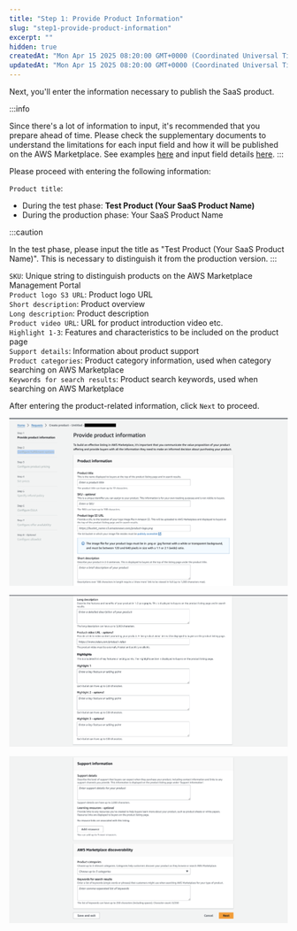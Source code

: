 ```yaml
---
title: "Step 1: Provide Product Information"
slug: "step1-provide-product-information"
excerpt: ""
hidden: true
createdAt: "Mon Apr 15 2025 08:20:00 GMT+0000 (Coordinated Universal Time)"
updatedAt: "Mon Apr 15 2025 08:20:00 GMT+0000 (Coordinated Universal Time)"
---
```

Next, you'll enter the information necessary to publish the SaaS product.

:::info

Since there's a lot of information to input, it's recommended that you prepare ahead of time. Please check the supplementary documents to understand the limitations for each input field and how it will be published on the AWS Marketplace. See examples [here](/docs/part-4/aws-marketplace-integration/supplementary/supplementary-1) and input field details [here](/docs/part-4/aws-marketplace-integration/supplementary/supplementary-2).
:::

Please proceed with entering the following information:

`Product title`:
  - During the test phase: **Test Product (Your SaaS Product Name)**  
  - During the production phase: Your SaaS Product Name

:::caution

In the test phase, please input the title as "Test Product (Your SaaS Product Name)". This is necessary to distinguish it from the production version.
:::

`SKU`: Unique string to distinguish products on the AWS Marketplace Management Portal  
`Product logo S3 URL`: Product logo URL  
`Short description`: Product overview  
`Long description`: Product description  
`Product video URL`: URL for product introduction video etc.  
`Highlight 1-3`: Features and characteristics to be included on the product page  
`Support details`: Information about product support  
`Product categories`: Product category information, used when category searching on AWS Marketplace  
`Keywords for search results`: Product search keywords, used when searching on AWS Marketplace  

After entering the product-related information, click `Next` to proceed.

![](/img/part-4/aws-marketplace-integration/product-submission/step1-provide-product-information/step1-provide-product-information-1.png)

![](/img/part-4/aws-marketplace-integration/product-submission/step1-provide-product-information/step1-provide-product-information-2.png)

![](/img/part-4/aws-marketplace-integration/product-submission/step1-provide-product-information/step1-provide-product-information-3.png)